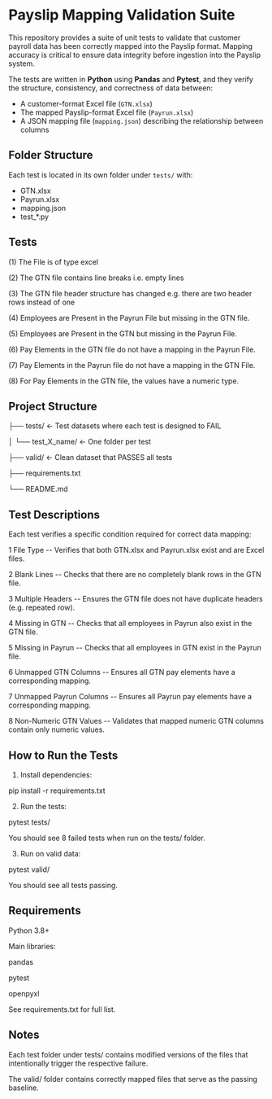 # Payslip Mapping Validation Suite

This repository provides a suite of unit tests to validate that customer payroll data has been correctly mapped into the Payslip format. Mapping accuracy is critical to ensure data integrity before ingestion into the Payslip system.

The tests are written in **Python** using **Pandas** and **Pytest**, and they verify the structure, consistency, and correctness of data between:

- A customer-format Excel file (`GTN.xlsx`)
- The mapped Payslip-format Excel file (`Payrun.xlsx`)
- A JSON mapping file (`mapping.json`) describing the relationship between columns

## Folder Structure

Each test is located in its own folder under `tests/` with:

- GTN.xlsx
- Payrun.xlsx
- mapping.json
- test\_\*.py

## Tests

(1) The File is of type excel

(2) The GTN file contains line breaks i.e. empty lines

(3) The GTN file header structure has changed e.g. there are two header rows instead of one

(4) Employees are Present in the Payrun File but missing in the GTN file.

(5) Employees are Present in the GTN but missing in the Payrun File.

(6) Pay Elements in the GTN file do not have a mapping in the Payrun File.

(7) Pay Elements in the Payrun file do not have a mapping in the GTN File.

(8) For Pay Elements in the GTN file, the values have a numeric type.

## Project Structure

├── tests/ ← Test datasets where each test is designed to FAIL

│ └── test_X_name/ ← One folder per test

├── valid/ ← Clean dataset that PASSES all tests

├── requirements.txt

└── README.md

## Test Descriptions

Each test verifies a specific condition required for correct data mapping:

1 File Type -- Verifies that both GTN.xlsx and Payrun.xlsx exist and are Excel files.

2 Blank Lines -- Checks that there are no completely blank rows in the GTN file.

3 Multiple Headers -- Ensures the GTN file does not have duplicate headers (e.g. repeated row).

4 Missing in GTN -- Checks that all employees in Payrun also exist in the GTN file.

5 Missing in Payrun -- Checks that all employees in GTN exist in the Payrun file.

6 Unmapped GTN Columns -- Ensures all GTN pay elements have a corresponding mapping.

7 Unmapped Payrun Columns -- Ensures all Payrun pay elements have a corresponding mapping.

8 Non-Numeric GTN Values -- Validates that mapped numeric GTN columns contain only numeric values.

## How to Run the Tests

1. Install dependencies:

pip install -r requirements.txt

2. Run the tests:

pytest tests/

You should see 8 failed tests when run on the tests/ folder.

3. Run on valid data:

pytest valid/

You should see all tests passing.

## Requirements

Python 3.8+

Main libraries:

pandas

pytest

openpyxl

See requirements.txt for full list.

## Notes

Each test folder under tests/ contains modified versions of the files that intentionally trigger the respective failure.

The valid/ folder contains correctly mapped files that serve as the passing baseline.
